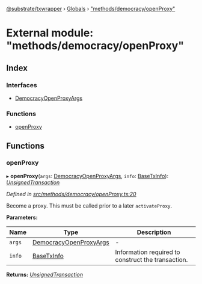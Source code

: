 [@substrate/txwrapper](../README.md) › [Globals](../globals.md) › ["methods/democracy/openProxy"](_methods_democracy_openproxy_.md)

# External module: "methods/democracy/openProxy"

## Index

### Interfaces

* [DemocracyOpenProxyArgs](../interfaces/_methods_democracy_openproxy_.democracyopenproxyargs.md)

### Functions

* [openProxy](_methods_democracy_openproxy_.md#openproxy)

## Functions

###  openProxy

▸ **openProxy**(`args`: [DemocracyOpenProxyArgs](../interfaces/_methods_democracy_openproxy_.democracyopenproxyargs.md), `info`: [BaseTxInfo](../interfaces/_util_types_.basetxinfo.md)): *[UnsignedTransaction](../interfaces/_util_types_.unsignedtransaction.md)*

*Defined in [src/methods/democracy/openProxy.ts:20](https://github.com/paritytech/txwrapper/blob/ba35923/src/methods/democracy/openProxy.ts#L20)*

Become a proxy. This must be called prior to a later `activateProxy`.

**Parameters:**

Name | Type | Description |
------ | ------ | ------ |
`args` | [DemocracyOpenProxyArgs](../interfaces/_methods_democracy_openproxy_.democracyopenproxyargs.md) | - |
`info` | [BaseTxInfo](../interfaces/_util_types_.basetxinfo.md) | Information required to construct the transaction.  |

**Returns:** *[UnsignedTransaction](../interfaces/_util_types_.unsignedtransaction.md)*
